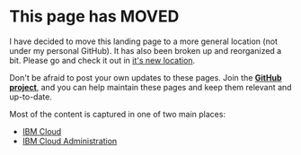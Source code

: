 # This page has MOVED

I have decided to move this landing page to a more general location (not under my personal GitHub).  It has also been broken up and reorganized a bit.  Please go and check it out in [it's new location](https://public-data-and-ai-csm.github.io/Public-DataAI-Assets/).

Don't be afraid to post your own updates to these pages.  Join the **[GitHub project](https://github.com/public-data-and-ai-csm/Public-DataAI-Assets)**, and you can help maintain these pages and keep them relevant and up-to-date.

Most of the content is captured in one of two main places:
- [IBM Cloud](https://public-data-and-ai-csm.github.io/Public-DataAI-Assets/IBM_Cloud_General.md)
- [IBM Cloud Administration](https://public-data-and-ai-csm.github.io/Public-DataAI-Assets/IBM_Cloud_Admin.md)

